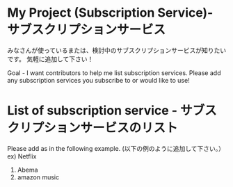# My Project (Subscription Service)- サブスクリプションサービス
みなさんが使っているまたは、検討中のサブスクリプションサービスが知りたいです。
気軽に追加して下さい！

Goal - I want contributors to help me list subscription services.
Please add any subscription services you subscribe to or would like to use!

# List of subscription service - サブスクリプションサービスのリスト
Please add as in the following example. (以下の例のように追加して下さい。）<br/>
ex) Netflix
1. Abema
2. amazon music
